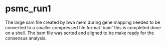 # psmc_run1
The large sam file created by bwa mem during gene mapping needed to be converted to a smaller compressed file format 'bam' this is completed done on a shell. The bam file was sorted and aligned to be make ready for the consensus analysis.

